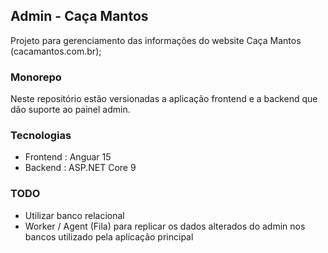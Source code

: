 ## Admin - Caça Mantos

Projeto para gerenciamento das informações do website Caça Mantos (cacamantos.com.br);

### Monorepo

Neste repositório estão versionadas a aplicação frontend e a backend que dão suporte ao painel admin.

### Tecnologias

- Frontend : Anguar 15
- Backend : ASP.NET Core 9


### TODO

- Utilizar banco relacional 
- Worker / Agent (Fila) para replicar os dados alterados do admin nos bancos utilizado pela aplicação principal